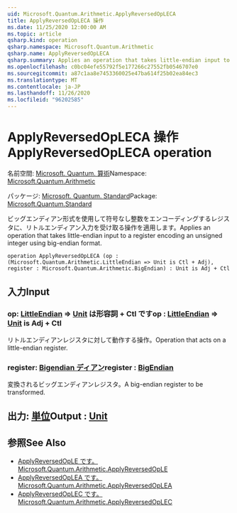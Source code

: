 ```yaml
---
uid: Microsoft.Quantum.Arithmetic.ApplyReversedOpLECA
title: ApplyReversedOpLECA 操作
ms.date: 11/25/2020 12:00:00 AM
ms.topic: article
qsharp.kind: operation
qsharp.namespace: Microsoft.Quantum.Arithmetic
qsharp.name: ApplyReversedOpLECA
qsharp.summary: Applies an operation that takes little-endian input to a register encoding an unsigned integer using big-endian format.
ms.openlocfilehash: c0bc04efe55792f5e177266c27552fb0546707e0
ms.sourcegitcommit: a87c1aa8e7453360025e47ba614f25b02ea84ec3
ms.translationtype: MT
ms.contentlocale: ja-JP
ms.lasthandoff: 11/26/2020
ms.locfileid: "96202585"
---
```

# <a name="applyreversedopleca-operation"></a><span data-ttu-id="6a613-102">ApplyReversedOpLECA 操作</span><span class="sxs-lookup"><span data-stu-id="6a613-102">ApplyReversedOpLECA operation</span></span>

<span data-ttu-id="6a613-103">名前空間: [Microsoft. Quantum. 算術](xref:Microsoft.Quantum.Arithmetic)</span><span class="sxs-lookup"><span data-stu-id="6a613-103">Namespace: [Microsoft.Quantum.Arithmetic](xref:Microsoft.Quantum.Arithmetic)</span></span>

<span data-ttu-id="6a613-104">パッケージ: [Microsoft. Quantum. Standard](https://nuget.org/packages/Microsoft.Quantum.Standard)</span><span class="sxs-lookup"><span data-stu-id="6a613-104">Package: [Microsoft.Quantum.Standard](https://nuget.org/packages/Microsoft.Quantum.Standard)</span></span>


<span data-ttu-id="6a613-105">ビッグエンディアン形式を使用して符号なし整数をエンコーディングするレジスタに、リトルエンディアン入力を受け取る操作を適用します。</span><span class="sxs-lookup"><span data-stu-id="6a613-105">Applies an operation that takes little-endian input to a register encoding an unsigned integer using big-endian format.</span></span>

```qsharp
operation ApplyReversedOpLECA (op : (Microsoft.Quantum.Arithmetic.LittleEndian => Unit is Ctl + Adj), register : Microsoft.Quantum.Arithmetic.BigEndian) : Unit is Adj + Ctl
```


## <a name="input"></a><span data-ttu-id="6a613-106">入力</span><span class="sxs-lookup"><span data-stu-id="6a613-106">Input</span></span>

### <a name="op--littleendian--unit--is-adj--ctl"></a><span data-ttu-id="6a613-107">op: [LittleEndian](xref:Microsoft.Quantum.Arithmetic.LittleEndian) => [Unit](xref:microsoft.quantum.lang-ref.unit)  は形容詞 + Ctl です</span><span class="sxs-lookup"><span data-stu-id="6a613-107">op : [LittleEndian](xref:Microsoft.Quantum.Arithmetic.LittleEndian) => [Unit](xref:microsoft.quantum.lang-ref.unit)  is Adj + Ctl</span></span>

<span data-ttu-id="6a613-108">リトルエンディアンレジスタに対して動作する操作。</span><span class="sxs-lookup"><span data-stu-id="6a613-108">Operation that acts on a little-endian register.</span></span>


### <a name="register--bigendian"></a><span data-ttu-id="6a613-109">register: [Bigendian ディアン](xref:Microsoft.Quantum.Arithmetic.BigEndian)</span><span class="sxs-lookup"><span data-stu-id="6a613-109">register : [BigEndian](xref:Microsoft.Quantum.Arithmetic.BigEndian)</span></span>

<span data-ttu-id="6a613-110">変換されるビッグエンディアンレジスタ。</span><span class="sxs-lookup"><span data-stu-id="6a613-110">A big-endian register to be transformed.</span></span>



## <a name="output--unit"></a><span data-ttu-id="6a613-111">出力: [単位](xref:microsoft.quantum.lang-ref.unit)</span><span class="sxs-lookup"><span data-stu-id="6a613-111">Output : [Unit](xref:microsoft.quantum.lang-ref.unit)</span></span>



## <a name="see-also"></a><span data-ttu-id="6a613-112">参照</span><span class="sxs-lookup"><span data-stu-id="6a613-112">See Also</span></span>

- [<span data-ttu-id="6a613-113">ApplyReversedOpLE です。</span><span class="sxs-lookup"><span data-stu-id="6a613-113">Microsoft.Quantum.Arithmetic.ApplyReversedOpLE</span></span>](xref:Microsoft.Quantum.Arithmetic.ApplyReversedOpLE)
- [<span data-ttu-id="6a613-114">ApplyReversedOpLEA です。</span><span class="sxs-lookup"><span data-stu-id="6a613-114">Microsoft.Quantum.Arithmetic.ApplyReversedOpLEA</span></span>](xref:Microsoft.Quantum.Arithmetic.ApplyReversedOpLEA)
- [<span data-ttu-id="6a613-115">ApplyReversedOpLEC です。</span><span class="sxs-lookup"><span data-stu-id="6a613-115">Microsoft.Quantum.Arithmetic.ApplyReversedOpLEC</span></span>](xref:Microsoft.Quantum.Arithmetic.ApplyReversedOpLEC)